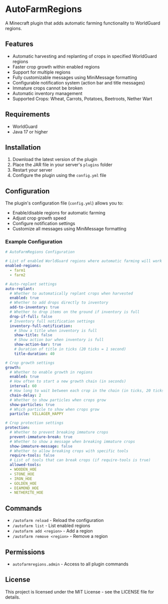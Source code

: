# AutoFarmRegions

A Minecraft plugin that adds automatic farming functionality to WorldGuard regions.

## Features

- Automatic harvesting and replanting of crops in specified WorldGuard regions
- Faster crop growth within enabled regions
- Support for multiple regions
- Fully customizable messages using MiniMessage formatting
- Configurable notification system (action bar and title messages)
- Immature crops cannot be broken
- Automatic inventory management
- Supported Crops: Wheat, Carrots, Potatoes, Beetroots, Nether Wart

## Requirements

- WorldGuard
- Java 17 or higher

## Installation

1. Download the latest version of the plugin
2. Place the JAR file in your server's `plugins` folder
3. Restart your server
4. Configure the plugin using the `config.yml` file

## Configuration

The plugin's configuration file (`config.yml`) allows you to:

- Enable/disable regions for automatic farming
- Adjust crop growth speed
- Configure notification settings
- Customize all messages using MiniMessage formatting

### Example Configuration

```yaml
# AutoFarmRegions Configuration

# List of enabled WorldGuard regions where automatic farming will work
enabled-regions:
  - farm1
  - farm2

# Auto-replant settings
auto-replant:
  # Whether to automatically replant crops when harvested
  enabled: true
  # Whether to add drops directly to inventory
  add-to-inventory: true
  # Whether to drop items on the ground if inventory is full
  drop-if-full: false
  # Inventory full notification settings
  inventory-full-notification:
    # Show a title when inventory is full
    show-title: false
    # Show action bar when inventory is full
    show-action-bar: true
    # Duration of title in ticks (20 ticks = 1 second)
    title-duration: 40

# Crop growth settings
growth:
  # Whether to enable growth in regions
  enabled: true
  # How often to start a new growth chain (in seconds)
  interval: 60
  # How long to wait between each crop in the chain (in ticks, 20 ticks = 1 second)
  chain-delay: 2
  # Whether to show particles when crops grow
  show-particles: true
  # Which particle to show when crops grow
  particle: VILLAGER_HAPPY

# Crop protection settings
protection:
  # Whether to prevent breaking immature crops
  prevent-immature-break: true
  # Whether to show a message when breaking immature crops
  show-immature-message: false
  # Whether to allow breaking crops with specific tools
  require-tools: false
  # List of tools that can break crops (if require-tools is true)
  allowed-tools:
  - WOODEN_HOE
  - STONE_HOE
  - IRON_HOE
  - GOLDEN_HOE
  - DIAMOND_HOE
  - NETHERITE_HOE
```

## Commands

- `/autofarm reload` - Reload the configuration
- `/autofarm list` - List enabled regions
- `/autofarm add <region>` - Add a region
- `/autofarm remove <region>` - Remove a region

## Permissions

- `autofarmregions.admin` - Access to all plugin commands

## License

This project is licensed under the MIT License - see the LICENSE file for details. 
